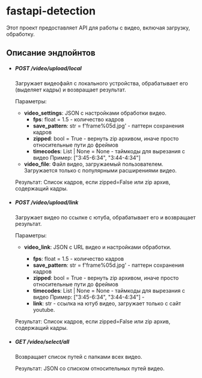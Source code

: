 # fastapi-detection

Этот проект предоставляет API для работы с видео, включая загрузку, обработку.

## Описание эндпойнтов

- ##### POST /video/upload/local

  Загружает видеофайл с локального устройства, обрабатывает его (выделяет кадры) и возвращает результат.

  Параметры:

  - **video_settings**: JSON с настройками обработки видео.
    - **fps**: float = 1.5 - количество кадров
    - **save_pattern**: str = f'frame%05d.jpg' - паттерн сохранения кадров
    - **zipped**: bool = True - вернуть zip архивом, иначе просто относительные пути до фреймов
    - **timecodes**: List | None = None - таймкоды для вырезания с видео
      Пример: ["3:45-6:34", "3:44-4:34"]
  - **video_file**: Файл видео, загружаемый пользователем. Загружается только с популярными расширениями видео.

  Результат:
  Список кадров, если zipped=False или zip архив, содержащий кадры.

- ##### POST /video/upload/link

  Загружает видео по ссылке с ютуба, обрабатывает его и возвращает результат.

  Параметры:

  - **video_link**: JSON с URL видео и настройками обработки.

    - **fps**: float = 1.5 - количество кадров
    - **save_pattern**: str = f'frame%05d.jpg' - паттерн сохранения кадров
    - **zipped**: bool = True - вернуть zip архивом, иначе просто относительные пути до фреймов
    - **timecodes**: List | None = None - таймкоды для вырезания с видео
      Пример: ["3:45-6:34", "3:44-4:34"] -

    * **link**: str - ссылка на ютуб видео, загружает только с сайт youtube.

  Результат:
  Список кадров, если zipped=False или zip архив, содержащий кадры.

- ##### GET /video/select/all

  Возвращает список путей с папками всех видео.

  Результат:
  JSON со списком относительных путей видео.
